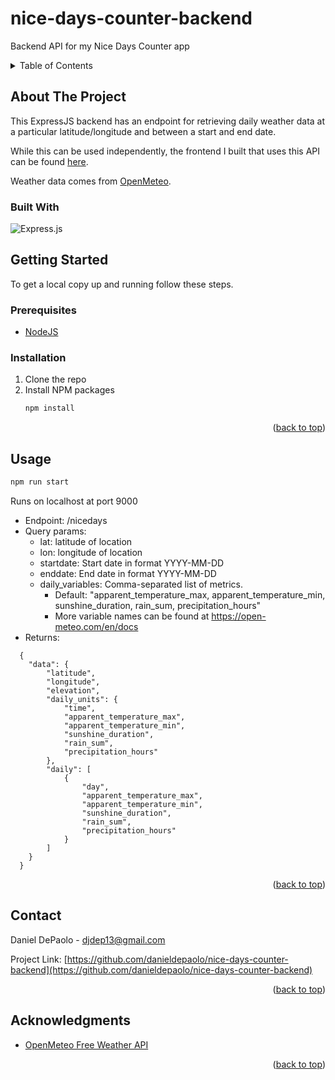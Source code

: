# nice-days-counter-backend
Backend API for my Nice Days Counter app

<!-- TABLE OF CONTENTS -->
<details>
  <summary>Table of Contents</summary>
  <ol>
    <li>
      <a href="#about-the-project">About The Project</a>
      <ul>
        <li><a href="#built-with">Built With</a></li>
      </ul>
    </li>
    <li>
      <a href="#getting-started">Getting Started</a>
      <ul>
        <li><a href="#prerequisites">Prerequisites</a></li>
        <li><a href="#installation">Installation</a></li>
      </ul>
    </li>
    <li><a href="#usage">Usage</a></li>
    <li><a href="#contact">Contact</a></li>
    <li><a href="#acknowledgments">Acknowledgments</a></li>
  </ol>
</details>



<!-- ABOUT THE PROJECT -->
## About The Project

This ExpressJS backend has an endpoint for retrieving daily weather data at a particular latitude/longitude and between a start and end date.

While this can be used independently, the frontend I built that uses this API can be found [here](https://github.com/danieldepaolo/nice-days-counter).

Weather data comes from <a href="https://open-meteo.com/">OpenMeteo</a>.

### Built With
![Express.js](https://img.shields.io/badge/express.js-%23404d59.svg?style=for-the-badge&logo=express&logoColor=%2361DAFB)

<!-- GETTING STARTED -->
## Getting Started

To get a local copy up and running follow these steps.

### Prerequisites

* <a href="https://nodejs.org/en/">NodeJS</a>

### Installation

1. Clone the repo
2. Install NPM packages
   ```sh
   npm install
   ```
<p align="right">(<a href="#readme-top">back to top</a>)</p>

<!-- USAGE EXAMPLES -->
## Usage

```sh
npm run start
```
Runs on localhost at port 9000

- Endpoint: /nicedays
- Query params:
  - lat: latitude of location
  - lon: longitude of location
  - startdate: Start date in format YYYY-MM-DD
  - enddate: End date in format YYYY-MM-DD
  - daily_variables: Comma-separated list of metrics.
    - Default: "apparent_temperature_max, apparent_temperature_min, sunshine_duration, rain_sum, precipitation_hours"
    - More variable names can be found at https://open-meteo.com/en/docs
- Returns:
```
  {
    "data": {
        "latitude",
        "longitude",
        "elevation",
        "daily_units": {
            "time",
            "apparent_temperature_max",
            "apparent_temperature_min",
            "sunshine_duration",
            "rain_sum",
            "precipitation_hours"
        },
        "daily": [
            {
                "day",
                "apparent_temperature_max",
                "apparent_temperature_min",
                "sunshine_duration",
                "rain_sum",
                "precipitation_hours"
            }
        ]
    }
  }
```

<p align="right">(<a href="#readme-top">back to top</a>)</p>

<!-- ROADMAP -->

<!-- CONTRIBUTING -->

<!-- LICENSE -->

<!-- CONTACT -->
## Contact

Daniel DePaolo - djdep13@gmail.com

Project Link: [https://github.com/danieldepaolo/nice-days-counter-backend](https://github.com/danieldepaolo/nice-days-counter-backend)

<p align="right">(<a href="#readme-top">back to top</a>)</p>

<!-- ACKNOWLEDGMENTS -->
## Acknowledgments

* [OpenMeteo Free Weather API](https://open-meteo.com/)

<p align="right">(<a href="#readme-top">back to top</a>)</p>

<!-- MARKDOWN LINKS & IMAGES -->
<!-- https://www.markdownguide.org/basic-syntax/#reference-style-links -->
